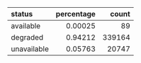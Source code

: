 | status      |   percentage |   count |
|:------------|-------------:|--------:|
| available   |      0.00025 |      89 |
| degraded    |      0.94212 |  339164 |
| unavailable |      0.05763 |   20747 |